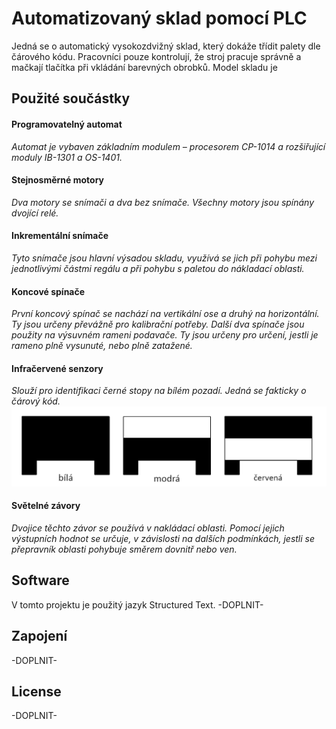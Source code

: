 <h1>Automatizovaný sklad pomocí PLC</h1>
Jedná se o automatický vysokozdvižný sklad, který dokáže třídit palety dle čárového kódu. Pracovníci pouze kontrolují, že stroj pracuje správně a mačkají tlačítka při vkládání barevných obrobků. Model skladu je 
<br>
<h2>Použité součástky</h2>
<h4>Programovatelný automat</h4>
<i>Automat je vybaven základním modulem – procesorem CP-1014 a rozšiřující moduly IB-1301 a OS-1401.</i>
<br>
<h4>Stejnosměrné motory</h4>
<i>Dva motory se snímači a dva bez snímače. Všechny motory jsou spínány dvojící relé.</i>
<br>
<h4>Inkrementální snímače</h4>
<i>Tyto snímače jsou hlavní výsadou skladu, využívá se jich při pohybu mezi jednotlivými částmi regálu a při pohybu s paletou do nákladací oblasti.  </i>
<br>
<h4>Koncové spínače</h4>
<i>První koncový spínač se nachází na vertikální ose a druhý na horizontální. Ty jsou určeny převážně pro kalibrační potřeby. Další dva spínače jsou použity na výsuvném rameni podavače. Ty jsou určeny pro určení, jestli je rameno plně vysunuté, nebo plně zatažené.</i>
<br>
<h4>Infračervené senzory</h4>
<i>Slouží pro identifikaci černé stopy na bílém pozadí. Jedná se fakticky o čárový kód.</i>
<img src="obroky2.png">
<br>
<h4>Světelné závory</h4>
<i>Dvojice těchto závor se používá v nakládací oblasti. Pomocí jejich výstupních hodnot se určuje, v závislosti na dalších podmínkách, jestli se přepravník oblasti pohybuje směrem dovnitř nebo ven.</i>
<br>
<h2>Software</h2>
V tomto projektu je použitý jazyk Structured Text. -DOPLNIT- 
<br>
<h2>Zapojení</h2>
-DOPLNIT- 
<br>
<h2>License</h2>
-DOPLNIT- 
